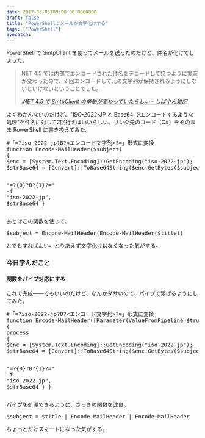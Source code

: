 ```yaml
---
date: 2017-03-05T09:00:00.0000000
draft: false
title: "PowerShell：メールが文字化けする"
tags: ["PowerShell"]
eyecatch: 
---
```

<p>PowerShell で SmtpClient を使ってメールを送ったのだけど、件名が化けてしまった。</p>

<blockquote cite="http://blog.shibayan.jp/entry/20130317/1363521503">
<p>NET 4.5 では内部でエンコードされた件名をデコードして持つように実装が変わったので、2 回エンコードして元の文字列が保持されるようにしないといけないということでした。</p>

<cite><a href="http://blog.shibayan.jp/entry/20130317/1363521503">.NET 4.5 &#x3067; SmtpClient &#x306E;&#x6319;&#x52D5;&#x304C;&#x5909;&#x308F;&#x3063;&#x3066;&#x3044;&#x305F;&#x3089;&#x3057;&#x3044; - &#x3057;&#x3070;&#x3084;&#x3093;&#x96D1;&#x8A18;</a></cite>
</blockquote>
<p>よくわかんないのだけど、"ISO-2022-JP と Base64 でエンコードするような処理"を件名に対して2回行えばいいらしい。リンク先のコード（C#）をそのまま PowerShell に書き換えてみた。</p>
<pre class="code lang-ps1" data-lang="ps1" data-unlink><span class="synComment">#「=?iso-2022-jp?B?&lt;エンコード文字列&gt;?=」形式に変換</span>
<span class="synStatement">function</span> <span class="synIdentifier">Encode-MailHeader</span>(<span class="synIdentifier">$subject</span>)
{
<span class="synIdentifier">$enc</span> = <span class="synType">[System.Text.Encoding]</span>::GetEncoding(<span class="synConstant">&quot;iso-2022-jp&quot;</span>);
<span class="synIdentifier">$strBase64</span> = <span class="synType">[Convert]</span>::ToBase64String(<span class="synIdentifier">$enc</span>.GetBytes(<span class="synIdentifier">$subject</span>));

<span class="synConstant">&quot;=?{0}?B?{1}?=&quot;</span> -<span class="synStatement">f</span> <span class="synConstant">&quot;iso-2022-jp&quot;</span>, <span class="synIdentifier">$strBase64</span>
}
</pre><p>あとはこの関数を使って、</p>
<pre class="code lang-ps1" data-lang="ps1" data-unlink><span class="synIdentifier">$subject</span> = <span class="synStatement">Encode-MailHeader</span>(<span class="synStatement">Encode-MailHeader</span>(<span class="synIdentifier">$title</span>))
</pre><p>とでもすればよい。とりあえず文字化けはなくなった気がする。</p>

<div class="section">
<h3>今日学んだこと</h3>

<div class="section">
<h4>関数をパイプ対応にする</h4>
<p>これで完成――でもいいのだけど、なんかダサいので、パイプで繋げるようにしてみた。</p>
<pre class="code lang-ps1" data-lang="ps1" data-unlink><span class="synComment">#「=?iso-2022-jp?B?&lt;エンコード文字列&gt;?=」形式に変換</span>
<span class="synStatement">function</span> <span class="synIdentifier">Encode-MailHeader</span>([Parameter(ValueFromPipeline=<span class="synConstant">$true</span>)]<span class="synIdentifier">$subject</span>)
{
<span class="synStatement">process</span>
{
<span class="synIdentifier">$enc</span> = <span class="synType">[System.Text.Encoding]</span>::GetEncoding(<span class="synConstant">&quot;iso-2022-jp&quot;</span>);
<span class="synIdentifier">$strBase64</span> = <span class="synType">[Convert]</span>::ToBase64String(<span class="synIdentifier">$enc</span>.GetBytes(<span class="synIdentifier">$subject</span>));

<span class="synConstant">&quot;=?{0}?B?{1}?=&quot;</span> -<span class="synStatement">f</span> <span class="synConstant">&quot;iso-2022-jp&quot;</span>, <span class="synIdentifier">$strBase64</span>
}
}
</pre><p>パイプを処理できるように、さっきの関数を改良。</p>
<pre class="code lang-ps1" data-lang="ps1" data-unlink><span class="synIdentifier">$subject</span> = <span class="synIdentifier">$title</span> | <span class="synStatement">Encode-MailHeader</span> | <span class="synStatement">Encode-MailHeader</span>
</pre><p>ちょっとだけスマートになった気がする。</p>

</div>
</div>